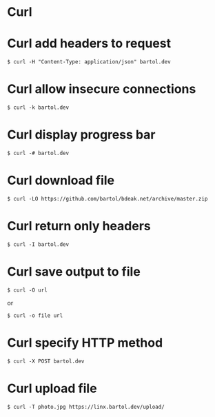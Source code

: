 # Curl

# Curl add headers to request

	$ curl -H "Content-Type: application/json" bartol.dev
# Curl allow insecure connections

	$ curl -k bartol.dev
# Curl display progress bar

	$ curl -# bartol.dev
# Curl download file

	$ curl -LO https://github.com/bartol/bdeak.net/archive/master.zip
# Curl return only headers

	$ curl -I bartol.dev
# Curl save output to file

	$ curl -O url

or

	$ curl -o file url
# Curl specify HTTP method

	$ curl -X POST bartol.dev
# Curl upload file

	$ curl -T photo.jpg https://linx.bartol.dev/upload/
